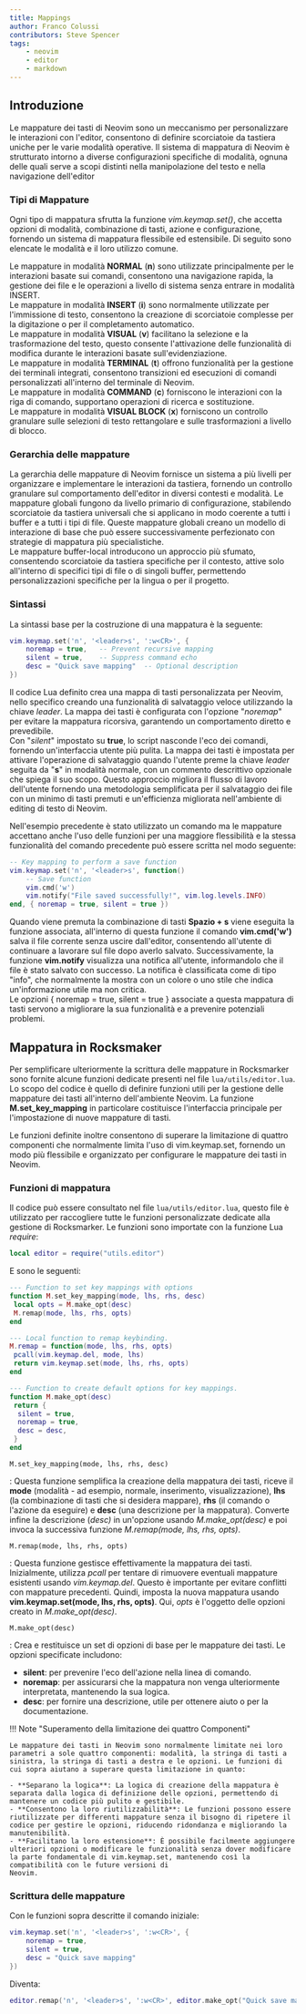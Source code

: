 ```yaml
---
title: Mappings
author: Franco Colussi
contributors: Steve Spencer
tags:
    - neovim
    - editor
    - markdown
---
```

<!--vale off-->

## Introduzione

Le mappature dei tasti di Neovim sono un meccanismo per personalizzare le interazioni con l'editor, consentono di definire scorciatoie da tastiera uniche per le varie modalità operative. Il sistema di mappatura di Neovim è strutturato intorno a diverse configurazioni specifiche di modalità, ognuna delle quali serve a scopi distinti nella manipolazione del testo e nella navigazione dell'editor

### Tipi di Mappature

Ogni tipo di mappatura sfrutta la funzione *vim.keymap.set()*, che accetta opzioni di modalità, combinazione di tasti, azione e configurazione, fornendo un sistema di mappatura flessibile ed estensibile. Di seguito sono elencate le modalità e il loro utilizzo comune.

Le mappature in modalità **NORMAL** (**n**) sono utilizzate principalmente per le interazioni basate sui comandi, consentono una navigazione rapida, la gestione dei file e le operazioni a livello di sistema senza entrare in modalità INSERT.  
Le mappature in modalità **INSERT** (**i**) sono normalmente utilizzate per l'immissione di testo, consentono la creazione di scorciatoie complesse per la digitazione o per il  completamento automatico.  
Le mappature in modalità **VISUAL** (**v**) facilitano la selezione e la trasformazione del testo, questo consente l'attivazione delle funzionalità di modifica durante le interazioni basate sull'evidenziazione.  
Le mappature in modalità **TERMINAL** (**t**) offrono funzionalità per la gestione dei terminali integrati, consentono transizioni ed esecuzioni di comandi personalizzati all'interno del terminale di Neovim.  
Le mappature in modalità **COMMAND** (**c**) forniscono le interazioni con la riga di comando, supportano operazioni di ricerca e sostituzione.  
Le mappature in modalità **VISUAL BLOCK** (**x**) forniscono un controllo granulare sulle selezioni di testo rettangolare e sulle trasformazioni a livello di blocco.

### Gerarchia delle mappature

La gerarchia delle mappature di Neovim fornisce un sistema a più livelli per organizzare e implementare le interazioni da tastiera, fornendo un controllo granulare sul comportamento dell'editor in diversi contesti e modalità. Le mappature globali fungono da livello primario di configurazione, stabilendo scorciatoie da tastiera universali che si applicano in modo coerente a tutti i buffer e a tutti i tipi di file. Queste mappature globali creano un modello di interazione di base che può essere successivamente perfezionato con strategie di mappatura più specialistiche.  
Le mappature buffer-local introducono un approccio più sfumato, consentendo scorciatoie da tastiera specifiche per il contesto, attive solo all'interno di specifici tipi di file o di singoli buffer, permettendo personalizzazioni specifiche per la lingua o per il progetto.

### Sintassi

La sintassi base per la costruzione di una mappatura è la seguente:

```lua
vim.keymap.set('n', '<leader>s', ':w<CR>', {
    noremap = true,   -- Prevent recursive mapping
    silent = true,    -- Suppress command echo
    desc = "Quick save mapping"  -- Optional description
})
```

Il codice Lua definito crea una mappa di tasti personalizzata per Neovim, nello specifico creando una funzionalità di salvataggio veloce utilizzando la chiave *leader*. La mappa dei tasti è configurata con l'opzione "*noremap*" per evitare la mappatura ricorsiva, garantendo un comportamento diretto e prevedibile.  
Con "*silent*" impostato su **true**, lo script nasconde l'eco dei comandi, fornendo un'interfaccia utente più pulita. La mappa dei tasti è impostata per attivare l'operazione di salvataggio quando l'utente preme la chiave *leader* seguita da "**s**" in modalità normale, con un commento descrittivo opzionale che spiega il suo scopo. Questo approccio migliora il flusso di lavoro dell'utente fornendo una metodologia semplificata per il salvataggio dei file con un minimo di tasti premuti e un'efficienza migliorata nell'ambiente di editing di testo di Neovim.

Nell'esempio precedente è stato utilizzato un comando ma le mappature accettano anche l'uso delle funzioni per una maggiore flessibilità e la stessa funzionalità del comando precedente può essere scritta nel modo seguente:

```lua
-- Key mapping to perform a save function
vim.keymap.set('n', '<leader>s', function()
    -- Save function
    vim.cmd('w')
    vim.notify("File saved successfully!", vim.log.levels.INFO)
end, { noremap = true, silent = true })
```

Quando viene premuta la combinazione di tasti **Spazio + s** viene eseguita la funzione associata, all'interno di questa funzione il comando **vim.cmd('w')** salva il file corrente senza uscire dall'editor, consentendo all'utente di continuare a lavorare sul file dopo averlo salvato. Successivamente, la funzione **vim.notify** visualizza una notifica all'utente, informandolo che il file è stato salvato con successo. La notifica è classificata come di tipo "info", che normalmente la mostra con un colore o uno stile che indica un'informazione utile ma non critica.  
Le opzioni { noremap = true, silent = true } associate a questa mappatura di tasti servono a migliorare la sua funzionalità e a prevenire potenziali problemi.

## Mappatura in Rocksmaker

Per semplificare ulteriormente la scrittura delle mappature in Rocksmarker sono fornite alcune funzioni dedicate presenti nel file `lua/utils/editor.lua`. Lo scopo del codice è quello di definire funzioni utili per la gestione delle mappature dei tasti all'interno dell'ambiente Neovim. La funzione **M.set_key_mapping** in particolare costituisce l'interfaccia principale per l'impostazione di nuove mappature di tasti.

Le funzioni definite inoltre consentono di superare la limitazione di quattro componenti che normalmente limita l'uso di vim.keymap.set, fornendo un modo più flessibile e organizzato per configurare le mappature dei tasti in Neovim.

### Funzioni di mappatura

Il codice può essere consultato nel file `lua/utils/editor.lua`, questo file è utilizzato per raccogliere tutte le funzioni personalizzate dedicate alla gestione di Rocksmarker. Le funzioni sono importate con la funzione Lua *require*:

```lua
local editor = require("utils.editor")
```

E sono le seguenti:

```lua
--- Function to set key mappings with options
function M.set_key_mapping(mode, lhs, rhs, desc)
 local opts = M.make_opt(desc)
 M.remap(mode, lhs, rhs, opts)
end

--- Local function to remap keybinding.
M.remap = function(mode, lhs, rhs, opts)
 pcall(vim.keymap.del, mode, lhs)
 return vim.keymap.set(mode, lhs, rhs, opts)
end

--- Function to create default options for key mappings.
function M.make_opt(desc)
 return {
  silent = true,
  noremap = true,
  desc = desc,
 }
end
```

`M.set_key_mapping(mode, lhs, rhs, desc)`

:    Questa funzione semplifica la creazione della mappatura dei tasti, riceve il **mode** (modalità - ad esempio, normale, inserimento, visualizzazione), **lhs** (la combinazione di tasti che si desidera mappare), **rhs** (il comando o l'azione da eseguire) e **desc** (una descrizione per la mappatura). Converte infine la descrizione (*desc)* in un'opzione usando *M.make_opt(desc)* e poi invoca la successiva funzione *M.remap(mode, lhs, rhs, opts)*.

`M.remap(mode, lhs, rhs, opts)`

:    Questa funzione gestisce effettivamente la mappatura dei tasti. Inizialmente, utilizza *pcall* per tentare di rimuovere eventuali mappature esistenti usando *vim.keymap.del*. Questo è importante per evitare conflitti con mappature precedenti. Quindi, imposta la nuova mappatura usando **vim.keymap.set(mode, lhs, rhs, opts)**. Qui, *opts* è l'oggetto delle opzioni creato in *M.make_opt(desc)*.

`M.make_opt(desc)`

:    Crea e restituisce un set di opzioni di base per le mappature dei tasti. Le opzioni specificate includono:

- **silent**: per prevenire l'eco dell'azione nella linea di comando.
- **noremap**: per assicurarsi che la mappatura non venga ulteriormente interpretata, mantenendo la sua logica.
- **desc**: per fornire una descrizione, utile per ottenere aiuto o per la documentazione.

!!! Note "Superamento della limitazione dei quattro Componenti"

    Le mappature dei tasti in Neovim sono normalmente limitate nei loro parametri a sole quattro componenti: modalità, la stringa di tasti a sinistra, la stringa di tasti a destra e le opzioni. Le funzioni di cui sopra aiutano a superare questa limitazione in quanto:

    - **Separano la logica**: La logica di creazione della mappatura è separata dalla logica di definizione delle opzioni, permettendo di mantenere un codice più pulito e gestibile.  
    - **Consentono la loro riutilizzabilità**: Le funzioni possono essere riutilizzate per differenti mappature senza il bisogno di ripetere il codice per gestire le opzioni, riducendo ridondanza e migliorando la manutenibilità.  
    - **Facilitano la loro estensione**: È possibile facilmente aggiungere ulteriori opzioni o modificare le funzionalità senza dover modificare la parte fondamentale di vim.keymap.set, mantenendo così la compatibilità con le future versioni di 
    Neovim.

### Scrittura delle mappature

Con le funzioni sopra descritte il comando iniziale:

```lua
vim.keymap.set('n', '<leader>s', ':w<CR>', {
    noremap = true,
    silent = true,
    desc = "Quick save mapping"
})
```

Diventa:

```lua
editor.remap('n', '<leader>s', ':w<CR>', editor.make_opt("Quick save mapping")) 
```

